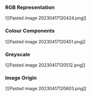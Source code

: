 
### RGB Representation
![[Pasted image 20230417120424.png]]

### Colour Components
![[Pasted image 20230417120451.png]]

### Greyscale
![[Pasted image 20230417120512.png]]

### Image Origin
![[Pasted image 20230417120603.png]]

